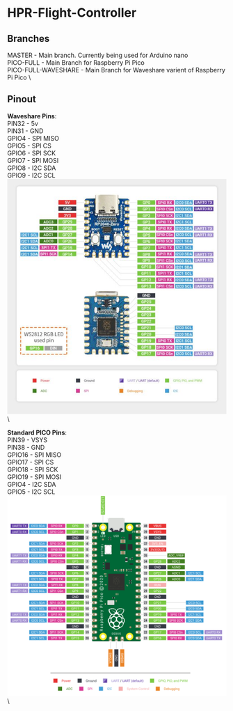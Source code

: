 # HPR-Flight-Controller

## Branches
  
  MASTER - Main branch. Currently being used for Arduino nano \
  PICO-FULL - Main Branch for Raspberry Pi Pico \
  PICO-FULL-WAVESHARE - Main Branch for Waveshare varient of Raspberry Pi Pico \

## Pinout

  **Waveshare Pins**:\
  PIN32 - 5v\
  PIN31 - GND\
  GPIO4 - SPI MISO\
  GPIO5 - SPI CS\
  GPIO6 - SPI SCK\
  GPIO7 - SPI MOSI\
  GPIO8 - I2C SDA\
  GPIO9 - I2C SCL\
  ![waveshare](./assets/rp2040-waveshare.jpg) \

  **Standard PICO Pins**:\
  PIN39 - VSYS\
  PIN38 - GND\
  GPIO16 - SPI MISO\
  GPIO17 - SPI CS\
  GPIO18 - SPI SCK\
  GPIO19 - SPI MOSI\
  GPIO4 - I2C SDA\
  GPIO5 - I2C SCL\
  ![standard](./assets/rp2040-standard.png)\
